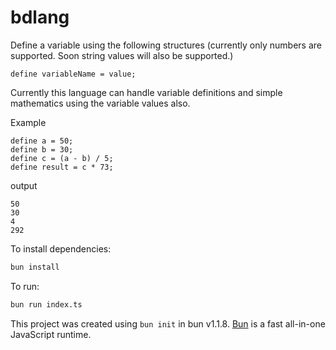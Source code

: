 # bdlang

Define a variable using the following structures (currently only numbers are supported. Soon string values will also be supported.)
```
define variableName = value;
```
Currently this language can handle variable definitions and simple mathematics using the variable values also.

Example
```
define a = 50;
define b = 30;
define c = (a - b) / 5;
define result = c * 73; 
```
output
```
50
30
4
292
```

To install dependencies:

```bash
bun install
```

To run:

```bash
bun run index.ts
```

This project was created using `bun init` in bun v1.1.8. [Bun](https://bun.sh) is a fast all-in-one JavaScript runtime.
